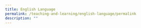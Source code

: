 ```yaml
---
title: English Language
permalink: /teaching-and-learning/english-language/permalink
description: ""
---
```


